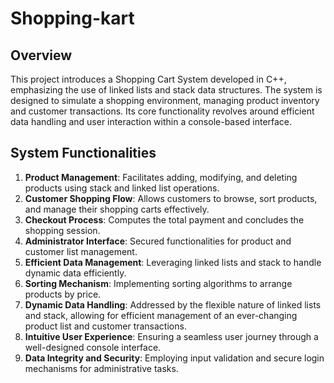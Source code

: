 # Shopping-kart

## Overview
This project introduces a Shopping Cart System developed in C++, emphasizing the use of linked lists and stack data structures. The system is designed to simulate a shopping environment, managing product inventory and customer transactions. Its core functionality revolves around efficient data handling and user interaction within a console-based interface.

## System Functionalities
1. **Product Management**: Facilitates adding, modifying, and deleting products using stack and linked list operations.
2. **Customer Shopping Flow**: Allows customers to browse, sort products, and manage their shopping carts effectively.
3. **Checkout Process**: Computes the total payment and concludes the shopping session.
4. **Administrator Interface**: Secured functionalities for product and customer list management.
5. **Efficient Data Management**: Leveraging linked lists and stack to handle dynamic data efficiently.
6. **Sorting Mechanism**: Implementing sorting algorithms to arrange products by price.
7. **Dynamic Data Handling**: Addressed by the flexible nature of linked lists and stack, allowing for efficient management of an ever-changing product list and customer transactions.
8. **Intuitive User Experience**: Ensuring a seamless user journey through a well-designed console interface.
9. **Data Integrity and Security**: Employing input validation and secure login mechanisms for administrative tasks.

